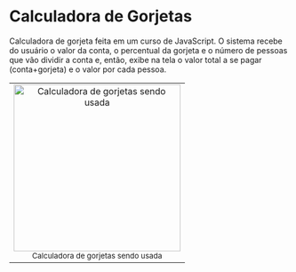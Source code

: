 # Calculadora de Gorjetas
Calculadora de gorjeta feita em um curso de JavaScript. O sistema recebe do usuário o valor da conta, o percentual da gorjeta e o número de pessoas que vão dividir a conta e, então, exibe na tela o valor total a se pagar (conta+gorjeta) e o valor por cada pessoa.
<table align="center">
  <tr>
    <td align="center">
      <img src="./assets/readme-images/image1.png" alt="Calculadora de gorjetas sendo usada" width="300px"><br>
      <sub>Calculadora de gorjetas sendo usada</sub>
    </td>
  </tr>
</table>
